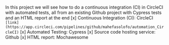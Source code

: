 In this project we will see how to do a continuous integration (CI) in CircleCI with automated tests, all from an existing Github project with Cypress tests and an HTML report at the end
[x] Continuous Integration (CI): CircleCI `[link](https://app.circleci.com/pipelines/github/mahefasolofo/automation_CircleCI)`
[x] Automated Testing: Cypress
[x] Source code hosting service: Github
[x] HTML report: Mochawesome